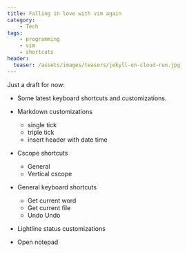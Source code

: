 ```yaml
---
title: Falling in love with vim again
category:
    - Tech
tags:
    - programming
    - vim
    - shortcuts
header:
  teaser: /assets/images/teasers/jekyll-on-cloud-run.jpg
---
```


Just a draft for now:

- Some latest keyboard shortcuts and customizations.

- Markdown customizations
  - single tick
  - triple tick
  - insert header with date time
- Cscope shortcuts
  - General
  - Vertical cscope
- General keyboard shortcuts
  - Get current word
  - Get current file
  - Undo Undo
- Lightline status customizations
- Open notepad